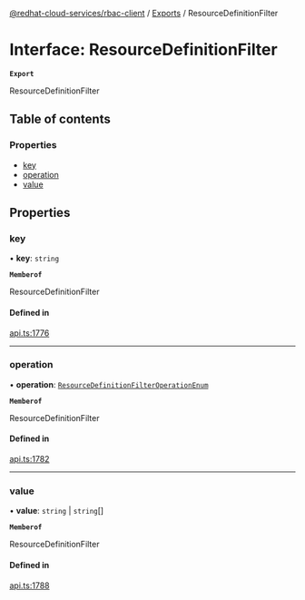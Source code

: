 [@redhat-cloud-services/rbac-client](../README.md) / [Exports](../modules.md) / ResourceDefinitionFilter

# Interface: ResourceDefinitionFilter

**`Export`**

ResourceDefinitionFilter

## Table of contents

### Properties

- [key](ResourceDefinitionFilter.md#key)
- [operation](ResourceDefinitionFilter.md#operation)
- [value](ResourceDefinitionFilter.md#value)

## Properties

### key

• **key**: `string`

**`Memberof`**

ResourceDefinitionFilter

#### Defined in

[api.ts:1776](https://github.com/RedHatInsights/javascript-clients/blob/main/packages/rbac/api.ts#L1776)

___

### operation

• **operation**: [`ResourceDefinitionFilterOperationEnum`](../enums/ResourceDefinitionFilterOperationEnum.md)

**`Memberof`**

ResourceDefinitionFilter

#### Defined in

[api.ts:1782](https://github.com/RedHatInsights/javascript-clients/blob/main/packages/rbac/api.ts#L1782)

___

### value

• **value**: `string` \| `string`[]

**`Memberof`**

ResourceDefinitionFilter

#### Defined in

[api.ts:1788](https://github.com/RedHatInsights/javascript-clients/blob/main/packages/rbac/api.ts#L1788)
